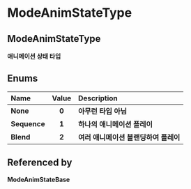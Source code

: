 # ModeAnimStateType

## **ModeAnimStateType**

**애니메이션 상태 타입**

## **Enums**

| **Name** | **Value** | **Description** |
| :--- | :---: | :--- |
| **None** | **0** | **아무런 타입 아님** |
| **Sequence** | **1** | **하나의 애니메이션 플레이** |
| **Blend** | **2** | **여러 애니메이션 블랜딩하여 플레이** |

 

## **Referenced by**

**ModeAnimStateBase**

